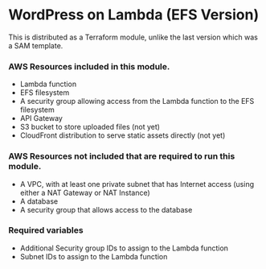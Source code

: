 # WordPress on Lambda (EFS Version)

This is distributed as a Terraform module, unlike the last version which was a SAM template.

### AWS Resources included in this module.

* Lambda function
* EFS filesystem
* A security group allowing access from the Lambda function to the EFS filesystem
* API Gateway
* S3 bucket to store uploaded files (not yet)
* CloudFront distribution to serve static assets directly (not yet)

### AWS Resources not included that are required to run this module.

* A VPC, with at least one private subnet that has Internet access (using either a NAT Gateway or NAT Instance)
* A database
* A security group that allows access to the database

### Required variables

* Additional Security group IDs to assign to the Lambda function
* Subnet IDs to assign to the Lambda function
